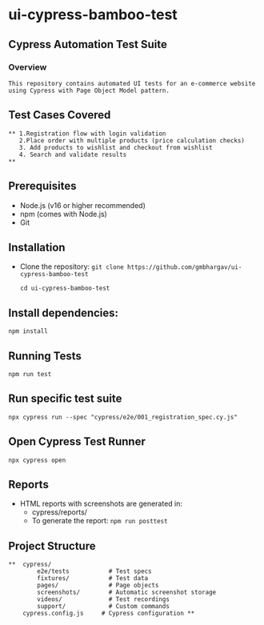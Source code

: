 # ui-cypress-bamboo-test
## Cypress Automation Test Suite
### Overview
    This repository contains automated UI tests for an e-commerce website using Cypress with Page Object Model pattern.
## Test Cases Covered
    ** 1.Registration flow with login validation
       2.Place order with multiple products (price calculation checks)
       3. Add products to wishlist and checkout from wishlist
       4. Search and validate results
    **

## Prerequisites
* Node.js (v16 or higher recommended)
* npm (comes with Node.js)        
* Git

## Installation
* Clone the repository:
    `git clone https://github.com/gmbhargav/ui-cypress-bamboo-test`

    `cd ui-cypress-bamboo-test`
## Install dependencies:
 `npm install`
## Running Tests
 `npm run test`
## Run specific test suite
 `npx cypress run --spec "cypress/e2e/001_registration_spec.cy.js"`
## Open Cypress Test Runner
 `npx cypress open`
## Reports
 * HTML reports with screenshots are generated in:
    * cypress/reports/
    * To generate the report:
        `npm run posttest`
## Project Structure
    **  cypress/
            e2e/tests           # Test specs
            fixtures/           # Test data
            pages/              # Page objects
            screenshots/        # Automatic screenshot storage
            videos/             # Test recordings
            support/            # Custom commands
        cypress.config.js     # Cypress configuration **